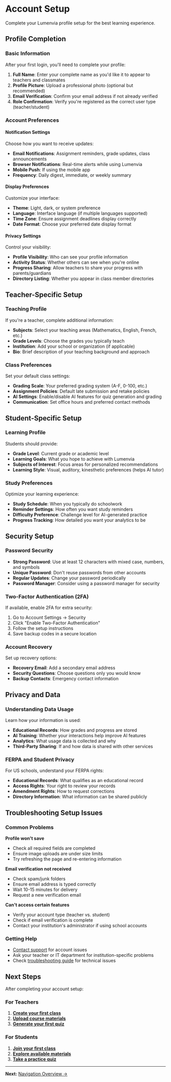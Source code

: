# Account Setup

Complete your Lumenvia profile setup for the best learning experience.

## Profile Completion

### Basic Information
After your first login, you'll need to complete your profile:

1. **Full Name**: Enter your complete name as you'd like it to appear to teachers and classmates
2. **Profile Picture**: Upload a professional photo (optional but recommended)
3. **Email Verification**: Confirm your email address if not already verified
4. **Role Confirmation**: Verify you're registered as the correct user type (teacher/student)

### Account Preferences

#### Notification Settings
Choose how you want to receive updates:
- **Email Notifications**: Assignment reminders, grade updates, class announcements
- **Browser Notifications**: Real-time alerts while using Lumenvia
- **Mobile Push**: If using the mobile app
- **Frequency**: Daily digest, immediate, or weekly summary

#### Display Preferences
Customize your interface:
- **Theme**: Light, dark, or system preference
- **Language**: Interface language (if multiple languages supported)
- **Time Zone**: Ensure assignment deadlines display correctly
- **Date Format**: Choose your preferred date display format

#### Privacy Settings
Control your visibility:
- **Profile Visibility**: Who can see your profile information
- **Activity Status**: Whether others can see when you're online
- **Progress Sharing**: Allow teachers to share your progress with parents/guardians
- **Directory Listing**: Whether you appear in class member directories

## Teacher-Specific Setup

### Teaching Profile
If you're a teacher, complete additional information:
- **Subjects**: Select your teaching areas (Mathematics, English, French, etc.)
- **Grade Levels**: Choose the grades you typically teach
- **Institution**: Add your school or organization (if applicable)
- **Bio**: Brief description of your teaching background and approach

### Class Preferences
Set your default class settings:
- **Grading Scale**: Your preferred grading system (A-F, 0-100, etc.)
- **Assignment Policies**: Default late submission and retake policies
- **AI Settings**: Enable/disable AI features for quiz generation and grading
- **Communication**: Set office hours and preferred contact methods

## Student-Specific Setup

### Learning Profile
Students should provide:
- **Grade Level**: Current grade or academic level
- **Learning Goals**: What you hope to achieve with Lumenvia
- **Subjects of Interest**: Focus areas for personalized recommendations
- **Learning Style**: Visual, auditory, kinesthetic preferences (helps AI tutor)

### Study Preferences
Optimize your learning experience:
- **Study Schedule**: When you typically do schoolwork
- **Reminder Settings**: How often you want study reminders
- **Difficulty Preference**: Challenge level for AI-generated practice
- **Progress Tracking**: How detailed you want your analytics to be

## Security Setup

### Password Security
- **Strong Password**: Use at least 12 characters with mixed case, numbers, and symbols
- **Unique Password**: Don't reuse passwords from other accounts
- **Regular Updates**: Change your password periodically
- **Password Manager**: Consider using a password manager for security

### Two-Factor Authentication (2FA)
If available, enable 2FA for extra security:
1. Go to Account Settings → Security
2. Click "Enable Two-Factor Authentication"
3. Follow the setup instructions
4. Save backup codes in a secure location

### Account Recovery
Set up recovery options:
- **Recovery Email**: Add a secondary email address
- **Security Questions**: Choose questions only you would know
- **Backup Contacts**: Emergency contact information

## Privacy and Data

### Understanding Data Usage
Learn how your information is used:
- **Educational Records**: How grades and progress are stored
- **AI Training**: Whether your interactions help improve AI features
- **Analytics**: What usage data is collected and why
- **Third-Party Sharing**: If and how data is shared with other services

### FERPA and Student Privacy
For US schools, understand your FERPA rights:
- **Educational Records**: What qualifies as an educational record
- **Access Rights**: Your right to review your records
- **Amendment Rights**: How to request corrections
- **Directory Information**: What information can be shared publicly

## Troubleshooting Setup Issues

### Common Problems

**Profile won't save**
- Check all required fields are completed
- Ensure image uploads are under size limits
- Try refreshing the page and re-entering information

**Email verification not received**
- Check spam/junk folders
- Ensure email address is typed correctly
- Wait 10-15 minutes for delivery
- Request a new verification email

**Can't access certain features**
- Verify your account type (teacher vs. student)
- Check if email verification is complete
- Contact your institution's administrator if using school accounts

### Getting Help
- [Contact support](/troubleshooting/contact-support) for account issues
- Ask your teacher or IT department for institution-specific problems
- Check [troubleshooting guide](/troubleshooting/) for technical issues

## Next Steps

After completing your account setup:

### For Teachers
1. **[Create your first class](/teachers/creating-classes)**
2. **[Upload course materials](/teachers/uploading-materials)**
3. **[Generate your first quiz](/teachers/creating-quizzes)**

### For Students
1. **[Join your first class](/students/joining-classes)**
2. **[Explore available materials](/students/accessing-materials)**
3. **[Take a practice quiz](/students/taking-quizzes)**

---

**Next:** [Navigation Overview →](/getting-started/navigation)
